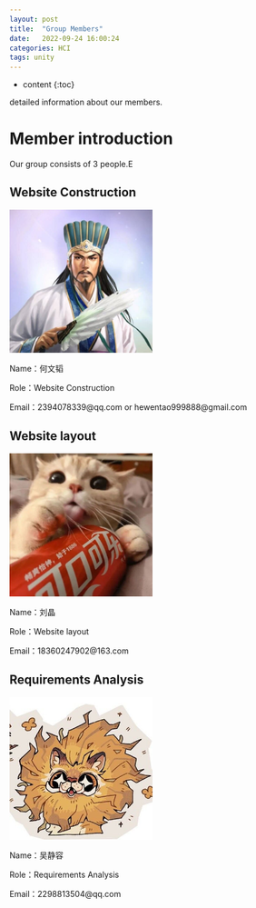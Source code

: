 ```yaml
---
layout: post
title:  "Group Members"
date:   2022-09-24 16:00:24
categories: HCI 
tags: unity 
---
```


* content
{:toc}

detailed information about our members.



<!--more-->

# Member introduction
Our group consists of 3 people.E

## Website Construction

<img src="https://github.com/Ehrgeiz-H/Ehrgeiz-H.github.io/blob/master/images/%E4%BD%95%E6%96%87%E9%9F%AC.jpg" alt="何文韬image" style="width: 50%; height: 50%">
<p>Name：何文韬</p>
<p>Role：Website Construction</p>
<p>Email：2394078339@qq.com or hewentao999888@gmail.com</p>

## Website layout

<img src="https://github.com/Ehrgeiz-H/Ehrgeiz-H.github.io/blob/master/images/%E5%88%98%E6%99%B6.jpg" alt="刘晶image" style="width: 50%; height: 50%">
<p>Name：刘晶</p>
<p>Role：Website layout</p>
<p>Email：18360247902@163.com</p>


## Requirements Analysis

<img src="https://github.com/Ehrgeiz-H/Ehrgeiz-H.github.io/blob/master/images/%E5%90%B4%E9%9D%99%E5%AE%B9.jpg" alt="吴静容image" style="width: 50%; height: 50%">
<p>Name：吴静容</p>
<p>Role：Requirements Analysis</p>
<p>Email：2298813504@qq.com</p>

